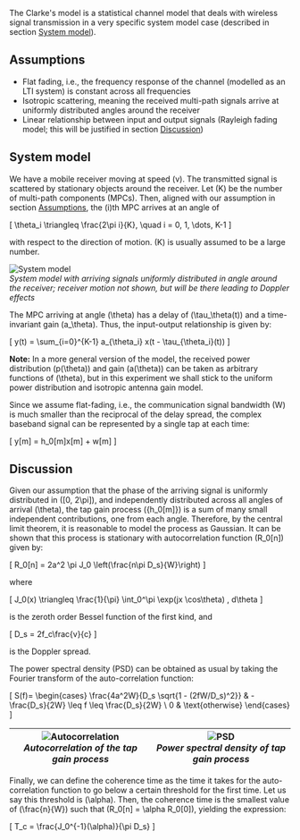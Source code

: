 The Clarke's model is a statistical channel model that deals with wireless signal transmission in a very specific system model case (described in section [System model](#system-model)).

## Assumptions

- Flat fading, i.e., the frequency response of the channel (modelled as an LTI system) is constant across all frequencies  
- Isotropic scattering, meaning the received multi-path signals arrive at uniformly distributed angles around the receiver  
- Linear relationship between input and output signals (Rayleigh fading model; this will be justified in section [Discussion](#discussion))

## System model

We have a mobile receiver moving at speed \(v\). The transmitted signal is scattered by stationary objects around the receiver. Let \(K\) be the number of multi-path components (MPCs). Then, aligned with our assumption in section [Assumptions](#assumptions), the \(i\)th MPC arrives at an angle of

\[
\theta_i \triangleq \frac{2\pi i}{K}, \quad i = 0, 1, \dots, K-1
\]

with respect to the direction of motion. \(K\) is usually assumed to be a large number.

![System model](expt4_model.jpeg)  
*System model with arriving signals uniformly distributed in angle around the receiver; receiver motion not shown, but will be there leading to Doppler effects*

The MPC arriving at angle \(\theta\) has a delay of \(\tau_\theta(t)\) and a time-invariant gain \(a_\theta\). Thus, the input-output relationship is given by:

\[
y(t) = \sum_{i=0}^{K-1} a_{\theta_i} x(t - \tau_{\theta_i}(t))
\]

**Note:** In a more general version of the model, the received power distribution \(p(\theta)\) and gain \(a(\theta)\) can be taken as arbitrary functions of \(\theta\), but in this experiment we shall stick to the uniform power distribution and isotropic antenna gain model.

Since we assume flat-fading, i.e., the communication signal bandwidth \(W\) is much smaller than the reciprocal of the delay spread, the complex baseband signal can be represented by a single tap at each time:

\[
y[m] = h_0[m]x[m] + w[m]
\]

## Discussion

Given our assumption that the phase of the arriving signal is uniformly distributed in \([0, 2\pi]\), and independently distributed across all angles of arrival \(\theta\), the tap gain process \(\{h_0[m]\}\) is a sum of many small independent contributions, one from each angle. Therefore, by the central limit theorem, it is reasonable to model the process as Gaussian. It can be shown that this process is stationary with autocorrelation function \(R_0[n]\) given by:

\[
R_0[n] = 2a^2 \pi J_0 \left(\frac{n\pi D_s}{W}\right)
\]

where

\[
J_0(x) \triangleq \frac{1}{\pi} \int_0^\pi \exp(jx \cos\theta) \, d\theta
\]

is the zeroth order Bessel function of the first kind, and

\[
D_s = 2f_c\frac{v}{c}
\]

is the Doppler spread.

The power spectral density (PSD) can be obtained as usual by taking the Fourier transform of the auto-correlation function:

\[
S(f)=
\begin{cases}
\frac{4a^2W}{D_s \sqrt{1 - (2fW/D_s)^2}} & -\frac{D_s}{2W} \leq f \leq \frac{D_s}{2W} \\
0 & \text{otherwise}
\end{cases}
\]

| ![Autocorrelation](expt4_R0.jpeg) <br> *Autocorrelation of the tap gain process* | ![PSD](expt4_PSD.jpeg) <br> *Power spectral density of tap gain process* |
|:----------------------------------------------------------------------------------:|:--------------------------------------------------------------------------:|

Finally, we can define the coherence time as the time it takes for the auto-correlation function to go below a certain threshold for the first time. Let us say this threshold is \(\alpha\). Then, the coherence time is the smallest value of \(\frac{n}{W}\) such that \(R_0[n] = \alpha R_0[0]\), yielding the expression:

\[
T_c = \frac{J_0^{-1}(\alpha)}{\pi D_s}
\]
